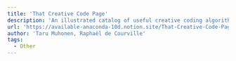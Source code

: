 ```yaml
---
title: 'That Creative Code Page'
description: 'An illustrated catalog of useful creative coding algorithms & techniques.'
url: 'https://available-anaconda-10d.notion.site/That-Creative-Code-Page-c5550ef2f7574126bdc77b09ed76651b'
author: 'Taru Muhonen, Raphaël de Courville'
tags:
  - Other
---
```

